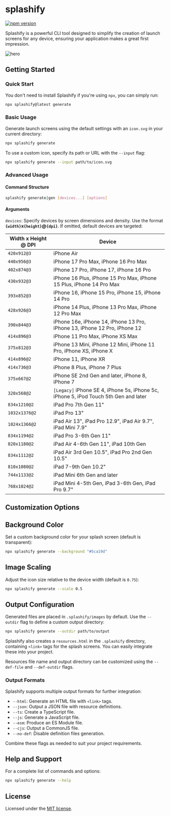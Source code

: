 # splashify

[![npm version](https://badge.fury.io/js/splashify.svg)](https://badge.fury.io/js/splashify)

Splashify is a powerful CLI tool designed to simplify the creation of launch screens for any device, ensuring your application makes a great first impression.

![hero](https://repository-images.githubusercontent.com/763116014/b9130dc4-a8ff-4cf8-b7f2-b268b7e57ce6)

## Getting Started

### Quick Start

You don't need to install Splashify if you're using `npx`, you can simply run:

```bash
npx splashify@latest generate
```

### Basic Usage

Generate launch screens using the default settings with an `icon.svg` in your current directory:

```bash
npx splashify generate
```

To use a custom icon, specify its path or URL with the `--input` flag:

```bash
npx splashify generate --input path/to/icon.svg
```

### Advanced Usage

#### Command Structure

```bash
splashify generate|gen [devices...] [options]
```

#### Arguments

`devices`: Specify devices by screen dimensions and density. Use the format **`{width}`x`{height}`@`{dpi}`**. If omitted, default devices are targeted:

| Width x Height @ DPI | Device                                                                               |
| -------------------- | ------------------------------------------------------------------------------------ |
| `420x912@3`          | iPhone Air                                                                           |
| `440x956@3`          | iPhone 17 Pro Max, iPhone 16 Pro Max                                                 |
| `402x874@3`          | iPhone 17 Pro, iPhone 17, iPhone 16 Pro                                              |
| `430x932@3`          | iPhone 16 Plus, iPhone 15 Pro Max, iPhone 15 Plus, iPhone 14 Pro Max                 |
| `393x852@3`          | iPhone 16, iPhone 15 Pro, iPhone 15, iPhone 14 Pro                                   |
| `428x926@3`          | iPhone 14 Plus, iPhone 13 Pro Max, iPhone 12 Pro Max                                 |
| `390x844@3`          | iPhone 16e, iPhone 14, iPhone 13 Pro, iPhone 13, iPhone 12 Pro, iPhone 12            |
| `414x896@3`          | iPhone 11 Pro Max, iPhone XS Max                                                     |
| `375x812@3`          | iPhone 13 Mini, iPhone 12 Mini, iPhone 11 Pro, iPhone XS, iPhone X                   |
| `414x896@2`          | iPhone 11, iPhone XR                                                                 |
| `414x736@3`          | iPhone 8 Plus, iPhone 7 Plus                                                         |
| `375x667@2`          | iPhone SE 2nd Gen and later, iPhone 8, iPhone 7                                      |
| `320x568@2`          | `[Legacy]` iPhone SE 4, iPhone 5s, iPhone 5c, iPhone 5, iPod Touch 5th Gen and later |
| `834x1210@2`         | iPad Pro 7th Gen 11"                                                                 |
| `1032x1376@2`        | iPad Pro 13"                                                                         |
| `1024x1366@2`        | iPad Air 13", iPad Pro 12.9", iPad Air 9.7", iPad Mini 7.9"                          |
| `834x1194@2`         | iPad Pro 3-6th Gen 11"                                                               |
| `820x1180@2`         | iPad Air 4-6th Gen 11", iPad 10th Gen                                                |
| `834x1112@2`         | iPad Air 3rd Gen 10.5", iPad Pro 2nd Gen 10.5"                                       |
| `810x1080@2`         | iPad 7-9th Gen 10.2"                                                                 |
| `744x1133@2`         | iPad Mini 6th Gen and later                                                          |
| `768x1024@2`         | iPad Mini 4-5th Gen, iPad 3-6th Gen, iPad Pro 9.7"                                   |

## Customization Options

## Background Color

Set a custom background color for your splash screen (default is transparent):

```bash
npx splashify generate --background "#5ca19d"
```

## Image Scaling

Adjust the icon size relative to the device width (default is `0.75`):

```bash
npx splashify generate --scale 0.5
```

## Output Configuration

Generated files are placed in `.splashify/images` by default. Use the `--outdir` flag to define a custom output directory:

```bash
npx splashify generate --outdir path/to/output
```

Splashify also creates a `resources.html` in the `.splashify` directory, containing `<link>` tags for the splash screens. You can easily integrate these into your project.

Resources file name and output directory can be customized using the `--def-file` and `--def-outdir` flags.

### Output Formats

Splashify supports multiple output formats for further integration:

- `--html`: Generate an HTML file with `<link>` tags.
- `--json`: Output a JSON file with resource definitions.
- `--ts`: Create a TypeScript file.
- `--js`: Generate a JavaScript file.
- `--esm`: Produce an ES Module file.
- `--cjs`: Output a CommonJS file.
- `--no-def`: Disable definition files generation.

Combine these flags as needed to suit your project requirements.

## Help and Support

For a complete list of commands and options:

```bash
npx splashify generate --help
```

## License

Licensed under the [MIT license](https://github.com/valentinpolitov/splashify/blob/main/LICENSE.md).
